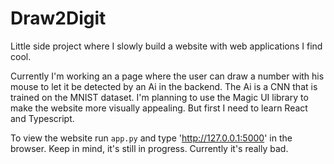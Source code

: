 # Draw2Digit

Little side project where I slowly build a website with web applications I find cool.

Currently I'm working an a page where the user can draw a number with his mouse to let it be detected by an Ai in the backend. The Ai is a CNN that is trained on the MNIST dataset. 
I'm planning to use the Magic UI library to make the website more visually appealing. But first I need to learn React and Typescript.

To view the website run `app.py` and type 'http://127.0.0.1:5000' in the browser. Keep in mind, it's still in progress. Currently it's really bad.
